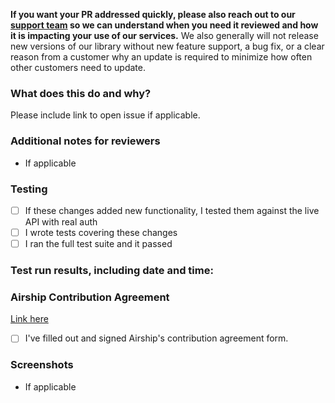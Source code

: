 **If you want your PR addressed quickly, please also reach out to our [support team](https://support.airship.com/)
so we can understand when you need it reviewed and how it is impacting your use of our services.** We also generally
will not release new versions of our library without new feature support, a bug fix, or a clear reason from a customer
why an update is required to minimize how often other customers need to update.

### What does this do and why?
Please include link to open issue if applicable.

### Additional notes for reviewers
* If applicable

### Testing
- [ ] If these changes added new functionality, I tested them against the live API with real auth
- [ ] I wrote tests covering these changes  
- [ ] I ran the full test suite and it passed

### Test run results, including date and time:

### Airship Contribution Agreement
[Link here](https://docs.google.com/forms/d/e/1FAIpQLScErfiz-fXSPpVZ9r8Di2Tr2xDFxt5MgzUel0__9vqUgvko7Q/viewform)

- [ ] I've filled out and signed Airship's contribution agreement form.

### Screenshots
* If applicable
